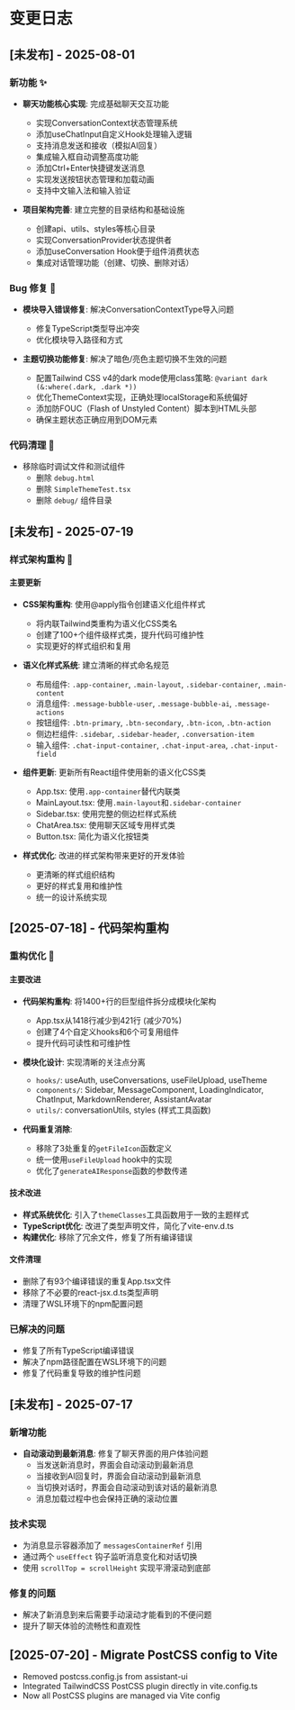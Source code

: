 # 变更日志

## [未发布] - 2025-08-01

### 新功能 ✨

- **聊天功能核心实现**: 完成基础聊天交互功能
  - 实现ConversationContext状态管理系统
  - 添加useChatInput自定义Hook处理输入逻辑
  - 支持消息发送和接收（模拟AI回复）
  - 集成输入框自动调整高度功能
  - 添加Ctrl+Enter快捷键发送消息
  - 实现发送按钮状态管理和加载动画
  - 支持中文输入法和输入验证

- **项目架构完善**: 建立完整的目录结构和基础设施
  - 创建api、utils、styles等核心目录
  - 实现ConversationProvider状态提供者
  - 添加useConversation Hook便于组件消费状态
  - 集成对话管理功能（创建、切换、删除对话）

### Bug 修复 🐛

- **模块导入错误修复**: 解决ConversationContextType导入问题
  - 修复TypeScript类型导出冲突
  - 优化模块导入路径和方式

- **主题切换功能修复**: 解决了暗色/亮色主题切换不生效的问题
  - 配置Tailwind CSS v4的dark mode使用class策略: `@variant dark (&:where(.dark, .dark *))`
  - 优化ThemeContext实现，正确处理localStorage和系统偏好
  - 添加防FOUC（Flash of Unstyled Content）脚本到HTML头部
  - 确保主题状态正确应用到DOM元素

### 代码清理 🧹

- 移除临时调试文件和测试组件
  - 删除 `debug.html`
  - 删除 `SimpleThemeTest.tsx`
  - 删除 `debug/` 组件目录

## [未发布] - 2025-07-19

### 样式架构重构 🎨

#### 主要更新

- **CSS架构重构**: 使用@apply指令创建语义化组件样式
  - 将内联Tailwind类重构为语义化CSS类名
  - 创建了100+个组件级样式类，提升代码可维护性
  - 实现更好的样式组织和复用

- **语义化样式系统**: 建立清晰的样式命名规范
  - 布局组件: `.app-container`, `.main-layout`, `.sidebar-container`, `.main-content`
  - 消息组件: `.message-bubble-user`, `.message-bubble-ai`, `.message-actions`
  - 按钮组件: `.btn-primary`, `.btn-secondary`, `.btn-icon`, `.btn-action`
  - 侧边栏组件: `.sidebar`, `.sidebar-header`, `.conversation-item`
  - 输入组件: `.chat-input-container`, `.chat-input-area`, `.chat-input-field`

- **组件更新**: 更新所有React组件使用新的语义化CSS类
  - App.tsx: 使用`.app-container`替代内联类
  - MainLayout.tsx: 使用`.main-layout`和`.sidebar-container`
  - Sidebar.tsx: 使用完整的侧边栏样式系统
  - ChatArea.tsx: 使用聊天区域专用样式类
  - Button.tsx: 简化为语义化按钮类

- **样式优化**: 改进的样式架构带来更好的开发体验
  - 更清晰的样式组织结构
  - 更好的样式复用和维护性
  - 统一的设计系统实现

## [2025-07-18] - 代码架构重构

### 重构优化 🎯

#### 主要改进

- **代码架构重构**: 将1400+行的巨型组件拆分成模块化架构
  - App.tsx从1418行减少到421行 (减少70%)
  - 创建了4个自定义hooks和6个可复用组件
  - 提升代码可读性和可维护性

- **模块化设计**: 实现清晰的关注点分离
  - `hooks/`: useAuth, useConversations, useFileUpload, useTheme
  - `components/`: Sidebar, MessageComponent, LoadingIndicator, ChatInput, MarkdownRenderer, AssistantAvatar
  - `utils/`: conversationUtils, styles (样式工具函数)

- **代码重复消除**:
  - 移除了3处重复的`getFileIcon`函数定义
  - 统一使用`useFileUpload` hook中的实现
  - 优化了`generateAIResponse`函数的参数传递

#### 技术改进

- **样式系统优化**: 引入了`themeClasses`工具函数用于一致的主题样式
- **TypeScript优化**: 改进了类型声明文件，简化了vite-env.d.ts
- **构建优化**: 移除了冗余文件，修复了所有编译错误

#### 文件清理

- 删除了有93个编译错误的重复App.tsx文件
- 移除了不必要的react-jsx.d.ts类型声明
- 清理了WSL环境下的npm配置问题

### 已解决的问题

- 修复了所有TypeScript编译错误
- 解决了npm路径配置在WSL环境下的问题
- 修复了代码重复导致的维护性问题

## [未发布] - 2025-07-17

### 新增功能

- **自动滚动到最新消息**: 修复了聊天界面的用户体验问题
  - 当发送新消息时，界面会自动滚动到最新消息
  - 当接收到AI回复时，界面会自动滚动到最新消息  
  - 当切换对话时，界面会自动滚动到该对话的最新消息
  - 消息加载过程中也会保持正确的滚动位置

### 技术实现

- 为消息显示容器添加了 `messagesContainerRef` 引用
- 通过两个 `useEffect` 钩子监听消息变化和对话切换
- 使用 `scrollTop = scrollHeight` 实现平滑滚动到底部

### 修复的问题

- 解决了新消息到来后需要手动滚动才能看到的不便问题
- 提升了聊天体验的流畅性和直观性

## [2025-07-20] - Migrate PostCSS config to Vite

- Removed postcss.config.js from assistant-ui
- Integrated TailwindCSS PostCSS plugin directly in vite.config.ts
- Now all PostCSS plugins are managed via Vite config
